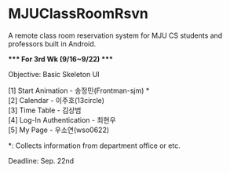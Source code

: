 # MJUClassRoomRsvn

A remote class room reservation system for MJU CS students and professors built in Android.



<b>*** For 3rd Wk (9/16~9/22) ***</b>

Objective: Basic Skeleton UI

[1] Start Animation - 송정민(Frontman-sjm) * <br>
[2] Calendar - 이주호(13circle) <br>
[3] Time Table - 김상범 <br>
[4] Log-In Authentication - 최현우 <br>
[5] My Page - 우소연(wso0622) <br>

*: Collects information from department office or etc.

Deadline: Sep. 22nd
